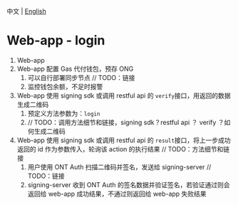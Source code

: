 中文 | [English](https://github.com/hsutaiyu/documentation/blob/master/prod-doc/en/ontid/business/scenarios/web-app/login_EN.md)

# Web-app - login

1. Web-app 
2. Web-app 配置 Gas 代付钱包，预存 ONG
   1. 可以自行部署同步节点 // TODO：链接
   2. 监控钱包余额，不足时报警
3. Web-app 使用 signing sdk 或调用 restful api 的 `verify`接口，用返回的数据生成二维码
   1. 预定义方法参数为：`login`
   2. // TODO：调用方法细节和链接，signing sdk？restful api ？ verify ？如何生成二维码
4. Web-app 使用 signing sdk 或调用 restful api 的  `result`接口，将上一步成功返回的 id 作为参数传入，轮询该 action 的执行结果 // TODO：方法细节和链接
   1. 用户使用 ONT Auth 扫描二维码并签名，发送给 signing-server // TODO：链接
   2. signing-server 收到 ONT Auth 的签名数据并验证签名，若验证通过则会返回给 web-app 成功结果，不通过则返回给 web-app 失败结果